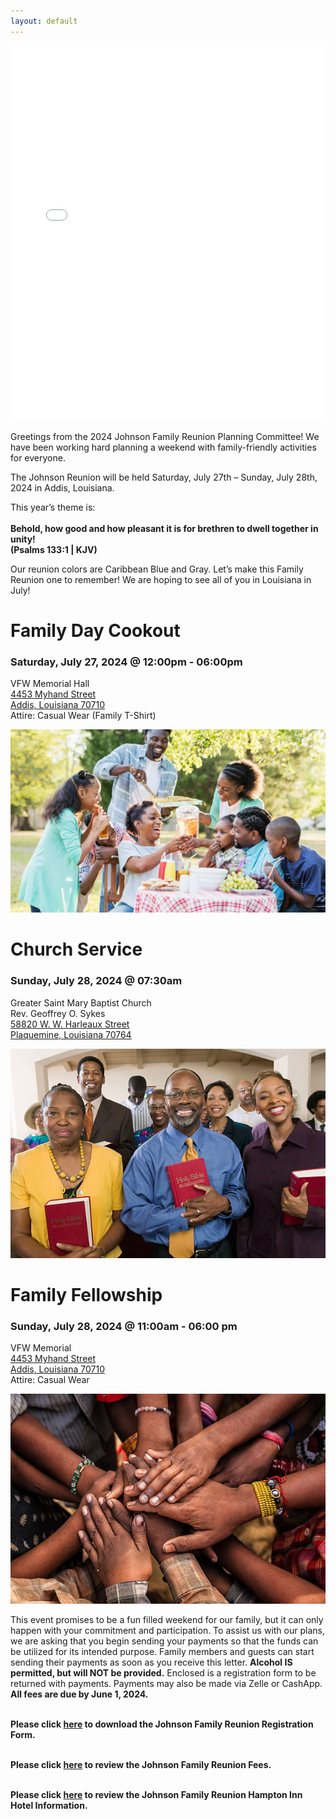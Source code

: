 ```yaml
---
layout: default
---
```


<iframe src="./slideshow.html" style="border:none;width:100%;height:600px;"></iframe>

Greetings from the 2024 Johnson Family Reunion Planning Committee! We have been working hard planning a weekend with family-friendly activities for everyone.

The Johnson Reunion will be held Saturday, July 27th – Sunday, July 28th, 2024 in Addis, Louisiana. 

This year’s theme is:
<br><br>
 **Behold, how good and how pleasant it is for brethren to dwell together in unity!
 <br> (Psalms 133:1 |  KJV)** 

Our reunion colors are Caribbean Blue and Gray. Let’s make this Family Reunion one to remember! We are hoping to see all of you in Louisiana in July!


# Family Day Cookout

### Saturday, July 27, 2024 @ 12:00pm - 06:00pm
VFW Memorial Hall<br>
[4453 Myhand Street<br>
Addis, Louisiana 70710<br>](https://www.google.com/maps/place/4453+Myhand+St,+Addis,+LA+70710/@30.3502804,-91.2720488,17z/data=!3m1!4b1!4m6!3m5!1s0x86241cc635ebc78d:0xff1d7d581cc24326!8m2!3d30.3502759!4d-91.2671779!16s%2Fg%2F11bw437sxx?entry=ttu)
Attire: Casual Wear (Family T-Shirt)<br>


![Family Day Cookout](family_day_cookout.jpg)

# Church Service

### Sunday, July 28, 2024 @ 07:30am
Greater Saint Mary Baptist Church<br> 
Rev. Geoffrey O. Sykes<br>
[58820 W. W. Harleaux Street<br>
Plaquemine, Louisiana 70764<br>](https://www.google.com/maps/place/58820+W+W+Harleaux+St,+Plaquemine,+LA+70764/@30.2792203,-91.2512396,17z/data=!3m1!4b1!4m6!3m5!1s0x8624024d70887cc9:0xc32ffe70deb4bc66!8m2!3d30.2792157!4d-91.2486647!16s%2Fg%2F11cpmyzl_z?entry=ttu)


![Church Service](church_service.jpg)

# Family Fellowship

### Sunday, July 28, 2024 @ 11:00am - 06:00 pm
VFW Memorial<br> 
[4453 Myhand Street<br>
Addis, Louisiana 70710<br>](https://www.google.com/maps/place/4453+Myhand+St,+Addis,+LA+70710/@30.3502804,-91.2720488,17z/data=!3m1!4b1!4m6!3m5!1s0x86241cc635ebc78d:0xff1d7d581cc24326!8m2!3d30.3502759!4d-91.2671779!16s%2Fg%2F11bw437sxx?entry=ttu)
Attire: Casual Wear<br>


![Family Day Cookout](family_fellowship.jpg)

This event promises to be a fun filled weekend for our family, but it can only happen with your commitment and participation. To assist us with our plans, we are asking that you begin sending your payments so that the funds can be utilized for its intended purpose. Family members and guests can start sending their payments as soon as you receive this letter. **Alcohol IS permitted, but will NOT be provided.**
Enclosed is a registration form to be returned with payments. Payments may also be made via Zelle or CashApp. **All fees are due by June 1, 2024.**<br><br>


**Please click [here](./registration_form.pdf) to download the Johnson Family Reunion Registration Form.**<br><br>

**Please click [here](./reunion_fees.html) to review the Johnson Family Reunion Fees.**<br><br>

**Please click [here](./hampton_inn_hotel.html) to review the Johnson Family Reunion Hampton Inn Hotel Information.**<br><br>